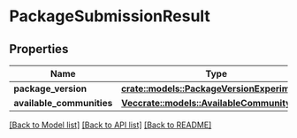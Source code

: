 # PackageSubmissionResult

## Properties

Name | Type | Description | Notes
------------ | ------------- | ------------- | -------------
**package_version** | [**crate::models::PackageVersionExperimental**](PackageVersionExperimental.md) |  |
**available_communities** | [**Vec<crate::models::AvailableCommunity>**](AvailableCommunity.md) |  |

[[Back to Model list]](../README.md#documentation-for-models) [[Back to API list]](../README.md#documentation-for-api-endpoints) [[Back to README]](../README.md)



